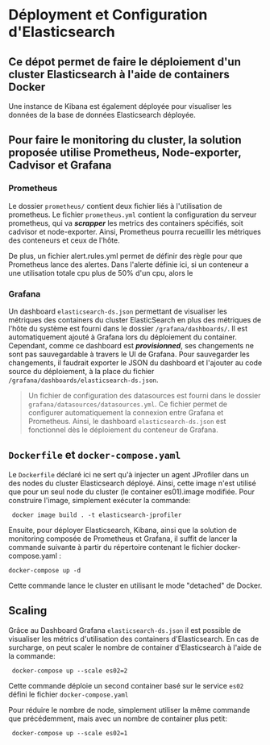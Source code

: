 # Déployment et Configuration d'Elasticsearch

## Ce dépot permet de faire le déploiement d'un cluster Elasticsearch à l'aide de  containers Docker

Une instance de Kibana est également déployée pour visualiser les données de la base de données Elasticsearch déployée.

## Pour faire le monitoring du cluster, la solution proposée utilise Prometheus, Node-exporter, Cadvisor et Grafana

### Prometheus

Le dossier `prometheus/` contient deux fichier liés à l'utilisation de prometheus. Le fichier `prometheus.yml` contient la configuration du serveur prometheus, qui va ***scrapper*** les metrics des containers spécifiés, soit cadvisor et node-exporter. Ainsi, Prometheus pourra recueillir les métriques des conteneurs et ceux de l'hôte.

De plus, un fichier alert.rules.yml permet de définir des règle pour que Prometheus lance des alertes. Dans l'alerte définie ici, si un conteneur a une utilisation totale cpu plus de 50% d'un cpu, alors le 

### Grafana

Un dashboard `elasticsearch-ds.json` permettant de visualiser les métriques des containers du cluster ElasticSearch en plus des métriques de l'hôte du système est fourni dans le dossier `/grafana/dashboards/`. Il est automatiquement ajouté à Grafana lors du déploiement du container. Cependant, comme ce dashboard est ***provisionned***, ses changements ne sont pas sauvegardable à travers le UI de Grafana. Pour sauvegarder les changements, il faudrait exporter le JSON du dashboard et l'ajouter au code source du déploiement, à la place du fichier `/grafana/dashboards/elasticsearch-ds.json`.

> Un fichier de configuration des datasources est fourni dans le dossier
`grafana/datasources/datasources.yml`. Ce fichier permet de configurer automatiquement la connexion entre Grafana et Prometheus. Ainsi, le dashboard `elasticsearch-ds.json` est fonctionnel dès le déploiement du conteneur de Grafana.

## `Dockerfile` et `docker-compose.yaml`

Le `Dockerfile` déclaré ici ne sert qu'à injecter un agent JProfiler dans un des nodes du cluster Elasticsearch déployé.  Ainsi, cette image n'est utilisé que pour un seul node du cluster (le container es01).image modifiée. Pour construire l'image, simplement exécuter la commande:

<pre><code> docker image build . -t elasticsearch-jprofiler </code></pre>

Ensuite, pour déployer Elasticsearch, Kibana,  ainsi que la solution de monitoring composée de Prometheus et Grafana, il suffit de lancer la commande suivante à partir du répertoire contenant le fichier docker-compose.yaml :

<pre><code>docker-compose up -d </code></pre>
Cette commande lance le cluster en utilisant le mode "detached" de Docker.

## Scaling

Grâce au Dashboard Grafana `elasticsearch-ds.json` il est possible de visualiser les métrics d'utilisation des containers d'Elasticsearch. En cas de surcharge, on peut scaler le nombre de container d'Elasticsearch à l'aide de la commande:

<pre><code> docker-compose up --scale es02=2 </code></pre>

Cette commande déploie un second container basé sur le service `es02` défini  le fichier `docker-compose.yaml`

Pour réduire le nombre de node, simplement utiliser la même commande que précédemment, mais avec un nombre de container plus petit:
<pre><code> docker-compose up --scale es02=1</code></pre>

